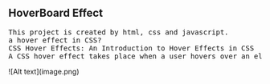 <h2>HoverBoard Effect</h2>
<pre>This project is created by html, css and javascript.
a hover effect in CSS?
CSS Hover Effects: An Introduction to Hover Effects in CSS
A CSS hover effect takes place when a user hovers over an element, and the element responds with transition effects.</pre>
![Alt text](image.png)